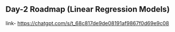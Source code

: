 ## Day-2 Roadmap (Linear Regression Models)

link- https://chatgpt.com/s/t_68c817de9de08191af9867f0d69e9c08
